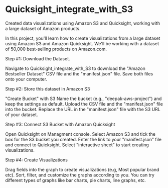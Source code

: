 # Quicksight_integrate_with_S3
Created data visualizations using Amazon S3 and Quicksight, working with a large dataset of Amazon products.

In this project, you'll learn how to create visualizations from a large dataset using Amazon S3 and Amazon Quicksight. We'll be working with a dataset of 50,000 best-selling products on Amazon.com.

Step #1: Download the Dataset.

Navigate to Quicksight_integrate_with_S3 to download the "Amazon Bestseller Dataset" CSV file and the "manifest.json" file.
Save both files onto your computer.

Step #2: Store this dataset in Amazon S3

"Create Bucket" with S3 
Name the bucket (e.g., "deepak-aws-project") and keep the settings as default.
Upload the CSV file and the "manifest.json" file into the bucket.
Replace the URL in the "manifest.json" file with the S3 URL of your dataset.

Step #3: Connect S3 Bucket with Amazon Quicksight

Open Quicksight on Managment console.
Select Amazon S3 and tick the box for the S3 bucket you created.
Enter the link to your "manifest.json" file and connect to Quicksight.
Select "interactive sheet" to start creating visualizations.

Step #4: Create Visualizations

Drag fields into the graph to create visualizations (e.g, Most popular brand etc).
Sort, filter, and customize the graphs according to you.
You can try different types of graphs like bar charts, pie charts, line graphs, etc.
